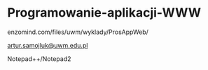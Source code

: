 # Programowanie-aplikacji-WWW

enzomind.com/files/uwm/wyklady/ProsAppWeb/

artur.samojluk@uwm.edu.pl

Notepad++/Notepad2
